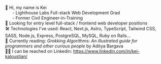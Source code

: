 👋 Hi, my name is Kei  
      - Lighthouse Labs Full-stack Web Development Grad  
      - Former Civil Engineer-in-Training  
🔎 Looking for entry level full-stack / frontend web developer positions  
🛠️ Technologies I've used: React, Next.js, Astro, TypeScript, Tailwind CSS, SASS, Node.js, Express, PostgreSQL, MySQL, Ruby on Rails...  
📖 Currently reading: _Grokking Algorithms: An illustrated guide for programmers and other curious people_ by Aditya Bargava  
👨‍💼 I can be reached on Linkedin: https://www.linkedin.com/in/kei-kaloustian/
